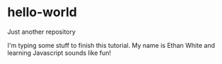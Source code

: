 # hello-world
Just another repository

I'm typing some stuff to finish this tutorial. 
My name is Ethan White and learning Javascript sounds like fun!
